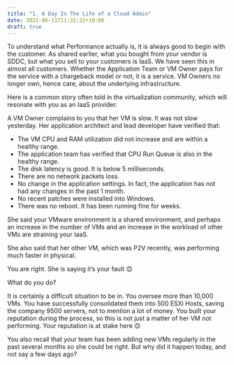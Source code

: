 ```yaml
---
title: "1. A Day In The Life of a Cloud Admin"
date: 2021-06-11T11:31:22+10:00
draft: true
---
```


To understand what Performance actually is, it is always good to begin with the customer. As shared earlier, what you bought from your vendor is SDDC, but what you sell to your customers is IaaS. We have seen this in almost all customers. Whether the Application Team or VM Owner pays for the service with a chargeback model or not, it is a service. VM Owners no longer own, hence care, about the underlying infrastructure. 

Here is a common story often told in the virtualization community, which will resonate with you as an IaaS provider.

A VM Owner complains to you that her VM is slow. It was not slow yesterday. Her application architect and lead developer have verified that:

- The VM CPU and RAM utilization did not increase and are within a healthy range.
- The application team has verified that CPU Run Queue is also in the healthy range.
- The disk latency is good. It is below 5 milliseconds.
- There are no network packets loss.
- No change in the application settings. In fact, the application has not had any changes in the past 1 month.
- No recent patches were installed into Windows.
- There was no reboot. It has been running fine for weeks.

She said your VMware environment is a shared environment, and perhaps an increase in the number of VMs and an increase in the workload of other VMs are straining your IaaS.

She also said that her other VM, which was P2V recently, was performing much faster in physical.

You are right. She is saying it’s your fault 😊

What do you do? 

It is certainly a difficult situation to be in. You oversee more than 10,000 VMs. You have successfully consolidated them into 500 ESXi Hosts, saving the company 9500 servers, not to mention a lot of money. You built your reputation during the process, so this is not just a matter of her VM not performing. Your reputation is at stake here 😊

You also recall that your team has been adding new VMs regularly in the past several months so she could be right. But why did it happen today, and not say a few days ago?
